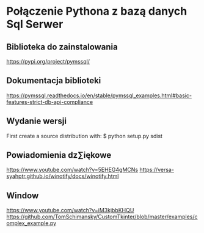 # Połączenie Pythona z bazą danych Sql Serwer

## Biblioteka do zainstalowania 
https://pypi.org/project/pymssql/

## Dokumentacja biblioteki
https://pymssql.readthedocs.io/en/stable/pymssql_examples.html#basic-features-strict-db-api-compliance


## Wydanie wersji 
First create a source distribution with:
$ python setup.py sdist


## Powiadomienia dz∑iękowe 
https://www.youtube.com/watch?v=5EHEG4gMCNs
https://versa-syahptr.github.io/winotify/docs/winotify.html

## Window
https://www.youtube.com/watch?v=iM3kjbbKHQU
https://github.com/TomSchimansky/CustomTkinter/blob/master/examples/complex_example.py

